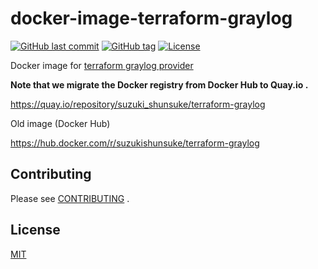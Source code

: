 # docker-image-terraform-graylog

[![GitHub last commit](https://img.shields.io/github/last-commit/suzuki-shunsuke/docker-image-terraform-graylog.svg)](https://github.com/suzuki-shunsuke/docker-image-terraform-graylog)
[![GitHub tag](https://img.shields.io/github/tag/suzuki-shunsuke/docker-image-terraform-graylog.svg)](https://github.com/suzuki-shunsuke/docker-image-terraform-graylog/releases)
[![License](http://img.shields.io/badge/license-mit-blue.svg?style=flat-square)](https://raw.githubusercontent.com/suzuki-shunsuke/docker-image-terraform-graylog/master/LICENSE)

Docker image for [terraform graylog provider](https://github.com/suzuki-shunsuke/go-graylog/tree/master/terraform)

**Note that we migrate the Docker registry from Docker Hub to Quay.io .**

https://quay.io/repository/suzuki_shunsuke/terraform-graylog

Old image (Docker Hub)

https://hub.docker.com/r/suzukishunsuke/terraform-graylog

## Contributing

Please see [CONTRIBUTING](CONTRIBUTING.md) .

## License

[MIT](LICENSE)
